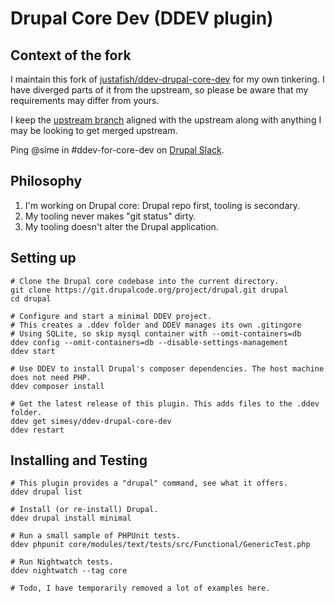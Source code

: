 # Drupal Core Dev (DDEV plugin)

## Context of the fork

I maintain this fork of [justafish/ddev-drupal-core-dev](https://github.com/justafish/ddev-drupal-core-dev)
for my own tinkering. I have diverged parts of it from the upstream, so please be aware
that my requirements may differ from yours.

I keep the [upstream branch](https://github.com/simesy/ddev-drupal-core-dev/tree/upstream) aligned with
the upstream along with anything I may be looking to get merged upstream.

Ping @sime in #ddev-for-core-dev on [Drupal Slack](https://www.drupal.org/community/contributor-guide/reference-information/talk/tools/slack).

## Philosophy

1. I'm working on Drupal core: Drupal repo first, tooling is secondary.
2. My tooling never makes "git status" dirty.
3. My tooling doesn't alter the Drupal application.

## Setting up

```
# Clone the Drupal core codebase into the current directory.
git clone https://git.drupalcode.org/project/drupal.git drupal
cd drupal

# Configure and start a minimal DDEV project.
# This creates a .ddev folder and DDEV manages its own .gitingore
# Using SQLite, so skip mysql container with --omit-containers=db
ddev config --omit-containers=db --disable-settings-management
ddev start

# Use DDEV to install Drupal's composer dependencies. The host machine does not need PHP.
ddev composer install

# Get the latest release of this plugin. This adds files to the .ddev folder.
ddev get simesy/ddev-drupal-core-dev
ddev restart
```

## Installing and Testing

```
# This plugin provides a "drupal" command, see what it offers.
ddev drupal list

# Install (or re-install) Drupal.
ddev drupal install minimal

# Run a small sample of PHPUnit tests.
ddev phpunit core/modules/text/tests/src/Functional/GenericTest.php

# Run Nightwatch tests.
ddev nightwatch --tag core

# Todo, I have temporarily removed a lot of examples here.
```
